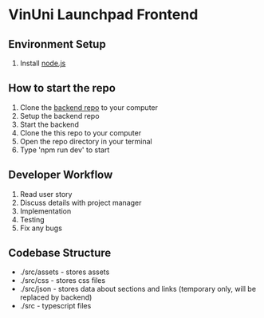 # VinUni Launchpad Frontend

## Environment Setup

1. Install [node.js](https://nodejs.org/)

## How to start the repo

1. Clone the [backend repo](https://github.com/AmbiakaTT/vseven_backend) to your computer
2. Setup the backend repo
3. Start the backend
4. Clone the this repo to your computer
5. Open the repo directory in your terminal
6. Type 'npm run dev' to start

## Developer Workflow

1. Read user story
2. Discuss details with project manager
3. Implementation
4. Testing
5. Fix any bugs

## Codebase Structure
- ./src/assets - stores assets
- ./src/css - stores css files
- ./src/json - stores data about sections and links (temporary only, will be replaced by backend)
- ./src - typescript files

